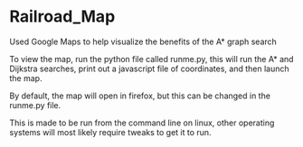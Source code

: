 # Railroad_Map
Used Google Maps to help visualize the benefits of the A* graph search

To view the map, run the python file called runme.py, this will run the A* and Dijkstra searches, print out a javascript file of coordinates, and then launch the map.

By default, the map will open in firefox, but this can be changed in the runme.py file.

This is made to be run from the command line on linux, other operating systems will most likely require tweaks to get it to run.
